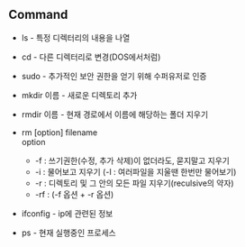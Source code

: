 ## Command

* ls - 특정 디렉터리의 내용을 나열
* cd - 다른 디렉터리로 변경(DOS에서처럼)
* sudo - 추가적인 보안 권한을 얻기 위해 수퍼유저로 인증
* mkdir 이름 - 새로운 디렉토리 추가 
* rmdir 이름 - 현재 경로에서 이름에 해당하는 폴더 지우기
* rm [option] filename  
    option  
    * -f : 쓰기권한(수정, 추가 삭제)이 없더라도, 묻지말고 지우기
    * -i : 물어보고 지우기 (-I : 여러파일을 지울땐 한번만 물어보기)
    * -r : 디렉토리 및 그 안의 모든 파일 지우기(reculsive의 약자)
    * -rf : (-f 옵션 + -r 옵션)

* ifconfig - ip에 관련된 정보
* ps - 현재 실행중인 프로세스 